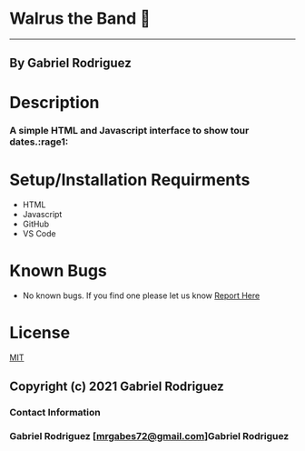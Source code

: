 # Walrus the Band :metal:
_________________________________________________

## By Gabriel Rodriguez



# Description

### A simple HTML and Javascript interface to show tour dates.:rage1:

# Setup/Installation Requirments

* HTML
* Javascript
* GitHub
* VS Code

# Known Bugs

 * No known bugs. If you find one please let us know    [Report Here](info@github.com) 

  # License

 [MIT](info@mit.edu)

 ## Copyright (c) 2021 Gabriel Rodriguez

 ### Contact Information
 
 ### Gabriel Rodriguez [mrgabes72@gmail.com]Gabriel Rodriguez